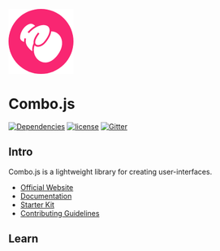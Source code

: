 ![Logo](https://github.com/combojs/combo-js/blob/master/doc/img/logo.png?raw=true)

# Combo.js

[![Dependencies](https://img.shields.io/badge/dependencies-babel--polyfill-blue.svg)](https://babeljs.io/docs/usage/polyfill/)
[![license](https://img.shields.io/github/license/mashape/apistatus.svg)](https://opensource.org/licenses/MIT)
[![Gitter](https://img.shields.io/gitter/room/nwjs/nw.js.svg)](https://gitter.im/combo-js/)

## Intro

Combo.js is a lightweight library for creating user-interfaces.

- [Official Website](http://www.combojs.com)
- [Documentation](https://github.com/combojs/combo-docs)
- [Starter Kit](https://github.com/combojs/combo-seed)
- [Contributing Guidelines](https://github.com/combojs/combo-js/blob/master/CONTRIBUTING.md)

## Learn
